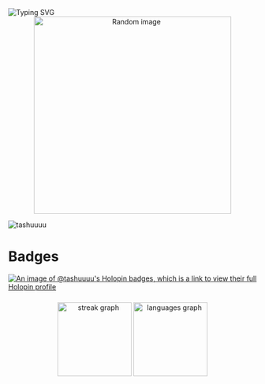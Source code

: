 <div class="container">
   <div class="row">
        <img src="https://readme-typing-svg.herokuapp.com?font=Source+Code+Pro&weight=400&size=50&duration=850&color=01579B&center=true&vCenter=true&multiline=true&width=1000&height=150&lines=Hello+There;Welcome+To+My+Github" alt="Typing SVG" />
      <div class="rows" align="center">
         <img src="https://wallpapers.com/images/high/anime-guy-typing-on-macbook-laptop-kt92qi80m1e08rnc.webp" width="400" alt="Random image" />
      </div>  

<p align="left"> <img src="https://komarev.com/ghpvc/?username=tashuuuu&label=Profile%20views&color=0e75b6&style=flat" alt="tashuuuu" /> </p>

# Badges
[![An image of @tashuuuu's Holopin badges, which is a link to view their full Holopin profile](https://holopin.me/tashuuuu)](https://holopin.io/@tashuuuu)


###
<div align="center">
  <img src="https://streak-stats.demolab.com?user=Tashuuuu&locale=en&mode=daily&theme=dracula&hide_border=false&border_radius=5" height="150" alt="streak graph"  />
<!--   <img src="https://github-readme-stats-sigma-five.vercel.app/api?username=Tashuuuu&theme=dark&hide_border=false&include_all_commits=true&count_private=true" height="150" alt="languages graph" /> -->

  <img src="https://github-readme-stats.vercel.app/api/top-langs?username=Tashuuuu&locale=en&hide_title=false&layout=compact&card_width=320&langs_count=7&theme=dracula&hide_border=false" height="150" alt="languages graph"  />
</div>

###
